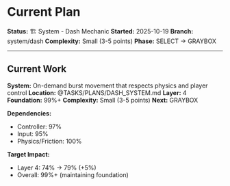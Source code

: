 # Current Plan

**Status:** 🏗️ System - Dash Mechanic
**Started:** 2025-10-19
**Branch:** system/dash
**Complexity:** Small (3-5 points)
**Phase:** SELECT → GRAYBOX

---

## Current Work

**System:** On-demand burst movement that respects physics and player control
**Location:** @TASKS/PLANS/DASH_SYSTEM.md
**Layer:** 4
**Foundation:** 99%+
**Complexity:** Small (3-5 points)
**Next:** GRAYBOX

**Dependencies:**
- Controller: 97%
- Input: 95%
- Physics/Friction: 100%

**Target Impact:**
- Layer 4: 74% → 79% (+5%)
- Overall: 99%+ (maintaining foundation)
